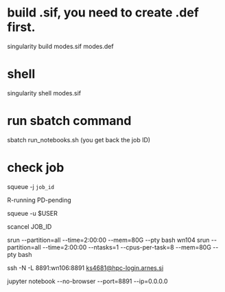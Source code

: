 # build .sif, you need to create .def first.
singularity build modes.sif modes.def

# shell
singularity shell modes.sif

# run sbatch command
sbatch run_notebooks.sh
(you get back the job ID)

# check job
squeue -j `job_id`

R-running
PD-pending

squeue -u $USER

scancel JOB_ID

srun --partition=all --time=2:00:00 --mem=80G --pty bash wn104
srun --partition=all --time=2:00:00 --ntasks=1 --cpus-per-task=8 --mem=80G --pty bash

ssh -N -L 8891:wn106:8891 ks4681@hpc-login.arnes.si

jupyter notebook --no-browser --port=8891 --ip=0.0.0.0